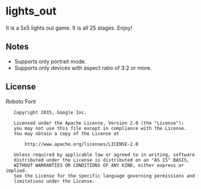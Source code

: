# lights_out

It is a 5x5 lights out game.
It is all 25 stages.
Enjoy!

## Notes

- Supports only portrait mode.
- Supports only devices with aspect ratio of 3:2 or more.

## License

Roboto Font

```
   Copyright 2015, Google Inc.

   Licensed under the Apache License, Version 2.0 (the "License");
   you may not use this file except in compliance with the License.
   You may obtain a copy of the License at

       http://www.apache.org/licenses/LICENSE-2.0

   Unless required by applicable law or agreed to in writing, software
   distributed under the License is distributed on an "AS IS" BASIS,
   WITHOUT WARRANTIES OR CONDITIONS OF ANY KIND, either express or implied.
   See the License for the specific language governing permissions and
   limitations under the License.

```